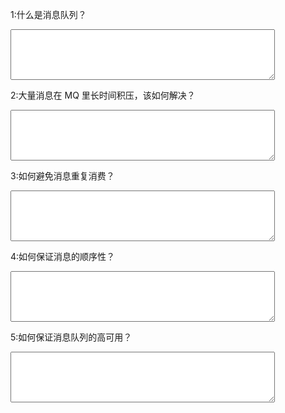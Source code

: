 1:什么是消息队列？<p/>
<textarea rows="5" cols="50" ></textarea>

2:大量消息在 MQ 里长时间积压，该如何解决？<p/>
<textarea rows="5" cols="50" ></textarea>

3:如何避免消息重复消费？<p/>
<textarea rows="5" cols="50" ></textarea>

4:如何保证消息的顺序性？<p/>
<textarea rows="5" cols="50"></textarea>

5:如何保证消息队列的高可用？<p/>
<textarea rows="5" cols="50" id="mq5" 
  onblur="alert(document.getElementById('mq5').value=='aa'?'正确':'错误')">
</textarea><p/>